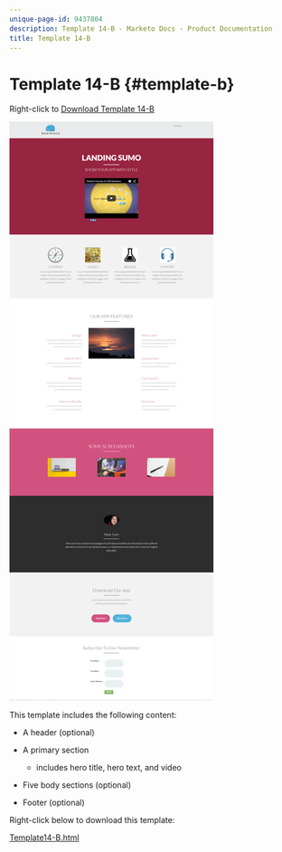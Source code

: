 ```yaml
---
unique-page-id: 9437804
description: Template 14-B - Marketo Docs - Product Documentation
title: Template 14-B
---
```


# Template 14-B {#template-b}

Right-click to [Download Template 14-B](http://docs.marketo.com/download/attachments/9437804/template-14b.html?version=1&modificationdate=1438980216000&api=v2)

![](assets/image2015-8-11-15-3a42-3a35.png)

This template includes the following content:

* A header (optional)
* A primary section

    * includes hero title, hero text, and video

* Five body sections (optional)
* Footer (optional)

Right-click below to download this template:

[Template14-B.html](http://docs.marketo.com/download/attachments/9437804/template-14b.html?version=1&modificationdate=1438980216000&api=v2)
